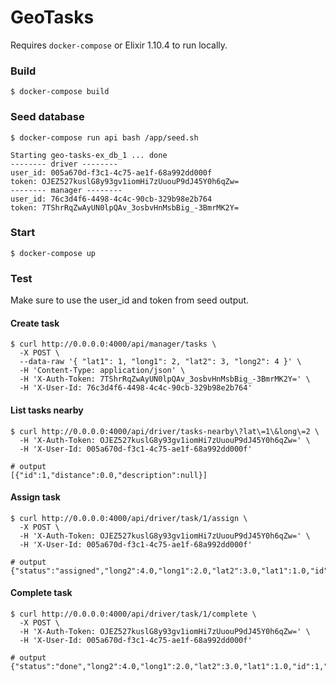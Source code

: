 # GeoTasks

Requires `docker-compose` or Elixir 1.10.4 to run locally.

### Build

```
$ docker-compose build
```

### Seed database

```
$ docker-compose run api bash /app/seed.sh

Starting geo-tasks-ex_db_1 ... done
-------- driver --------
user_id: 005a670d-f3c1-4c75-ae1f-68a992dd000f
token: OJEZ527kuslG8y93gv1iomHi7zUuouP9dJ45Y0h6qZw=
-------- manager --------
user_id: 76c3d4f6-4498-4c4c-90cb-329b98e2b764
token: 7TShrRqZwAyUN0lpQAv_3osbvHnMsbBig_-3BmrMK2Y=
```

### Start

```
$ docker-compose up
```

### Test

Make sure to use the user_id and token from seed output.

#### Create task
```
$ curl http://0.0.0.0:4000/api/manager/tasks \
  -X POST \
  --data-raw '{ "lat1": 1, "long1": 2, "lat2": 3, "long2": 4 }' \
  -H 'Content-Type: application/json' \
  -H 'X-Auth-Token: 7TShrRqZwAyUN0lpQAv_3osbvHnMsbBig_-3BmrMK2Y=' \
  -H 'X-User-Id: 76c3d4f6-4498-4c4c-90cb-329b98e2b764'
```

#### List tasks nearby
```
$ curl http://0.0.0.0:4000/api/driver/tasks-nearby\?lat\=1\&long\=2 \
  -H 'X-Auth-Token: OJEZ527kuslG8y93gv1iomHi7zUuouP9dJ45Y0h6qZw=' \
  -H 'X-User-Id: 005a670d-f3c1-4c75-ae1f-68a992dd000f'

# output
[{"id":1,"distance":0.0,"description":null}]
```

#### Assign task
```
$ curl http://0.0.0.0:4000/api/driver/task/1/assign \
  -X POST \
  -H 'X-Auth-Token: OJEZ527kuslG8y93gv1iomHi7zUuouP9dJ45Y0h6qZw=' \
  -H 'X-User-Id: 005a670d-f3c1-4c75-ae1f-68a992dd000f'

# output
{"status":"assigned","long2":4.0,"long1":2.0,"lat2":3.0,"lat1":1.0,"id":1,"description":null}
```

#### Complete task
```
$ curl http://0.0.0.0:4000/api/driver/task/1/complete \
  -X POST \
  -H 'X-Auth-Token: OJEZ527kuslG8y93gv1iomHi7zUuouP9dJ45Y0h6qZw=' \
  -H 'X-User-Id: 005a670d-f3c1-4c75-ae1f-68a992dd000f'

# output
{"status":"done","long2":4.0,"long1":2.0,"lat2":3.0,"lat1":1.0,"id":1,"description":null}
```
